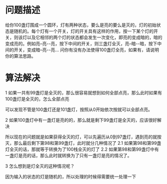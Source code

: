 # 问题描述
给你100盏灯围成一个圆环，灯有两种状态，要么是亮的要么是灭的，灯的初始状态是随机的。每个灯有一个开关，灯的开关具有这样的作用，按一下某个灯的开关，则该灯以及它相邻的两个灯的状态都会发生一次变化，即亮的变成暗的，暗的变成亮的。例如亮–亮--亮，按下中间的开关，则三盏灯全灭，亮–暗--暗，按下中间的开关，变成暗–亮--亮…
问你有没有办法使得100盏灯全亮，如果有，请说明你的算法思路。


# 算法解决

1 如果一共有99盏灯是全灭的，那么很容易就想到如何全部点亮，那么此时如果有100盏灯是全灭的，怎么全部点亮

可以发现不管是100盏灯还是101盏灯，按照从0开始依次按就可以全部点亮。

2 如果100盏灯中有一盏灯是亮的的，那么就是剩下99盏灯是全灭的，应该很好解决

所以现在的问题就是如果获得全灭的灯，可以先遍历从0到97盏灯，遇到亮的就按灭，那么最后剩下第98和第99盏灯，此时就分几种情况了
2.1 如果第98和第99盏灯全灭的话，那就等于转换为了100栈全灭的灯了
2.2 如果第98和第99盏灯中有一盏灯是亮的话，那么此时就转换为了只有一盏灯是亮的情况了。

3 怎么想到是灯全灭的这种情况呢？

因为输入的状态的灯是随机的，所以处理的时候得需要统一处理一下

